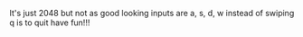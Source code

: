It's just 2048 but not as good looking
inputs are a, s, d, w instead of swiping
q is to quit
have fun!!!
